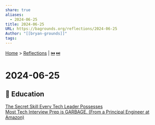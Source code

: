 ```yaml
---  
share: true  
aliases:  
  - 2024-06-25  
title: 2024-06-25  
URL: https://bagrounds.org/reflections/2024-06-25  
Author: "[[bryan-grounds]]"  
tags:   
---  
```

[Home](../index.md) > [Reflections](./index.md) | [⏮️](./2024-06-24.md) [⏭️](./2024-06-26.md)  
# 2024-06-25  
## 🧠 Education  
[The Secret Skill Every Tech Leader Possesses](../videos/The%20Secret%20Skill%20Every%20Tech%20Leader%20Possesses.md)  
[Most Tech Interview Prep is GARBAGE. (From a Principal Engineer at Amazon)](../videos/most-tech-interview-prep-is-garbage-from-a-principal-engineer-at-amazon.md)  
